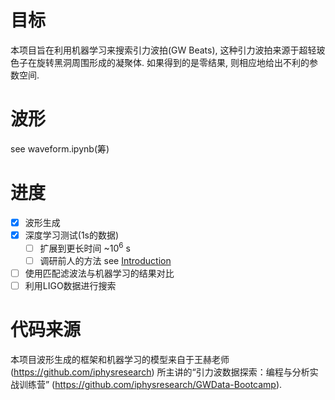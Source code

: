 # 目标
本项目旨在利用机器学习来搜索引力波拍(GW Beats), 这种引力波拍来源于超轻玻色子在旋转黑洞周围形成的凝聚体. 如果得到的是零结果, 则相应地给出不利的参数空间.
# 波形
see waveform.ipynb(筹)
# 进度
- [x] 波形生成
- [x] 深度学习测试(1s的数据)
   - [ ] 扩展到更长时间 ~$10^6$ s
   - [ ] 调研前人的方法 see [Introduction](note/Introduction.md)
- [ ] 使用匹配滤波法与机器学习的结果对比
- [ ] 利用LIGO数据进行搜索
# 代码来源
本项目波形生成的框架和机器学习的模型来自于王赫老师 (https://github.com/iphysresearch) 所主讲的“引力波数据探索：编程与分析实战训练营” (https://github.com/iphysresearch/GWData-Bootcamp).
